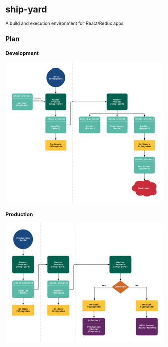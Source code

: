 # ship-yard

A build and execution environment for React/Redux apps

## Plan

### Development

![ship-yard-dev]

### Production

![ship-yard-prod]

[ship-yard-dev]: ./docs/ship-yard-dev.png
[ship-yard-prod]: ./docs/ship-yard-prod.png
